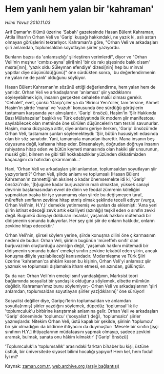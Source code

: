 # Hem yanlı hem yalan bir 'kahraman'

*Hilmi Yavuz 2010.11.03*

<td class="news-spot">
<p>Arif Damar'ın ölümü üzerine 'Sabah' gazetesinde Hasan Bülent Kahraman, Attila İlhan'ın Orhan Veli ve 'Garip' kuşağı hakkındaki, ne yazık ki, aslı astarı olmayan görüşlerini tekrarlıyor. Kahraman'a göre, "Orhan Veli ve arkadaşları şiiri anlamdan, toplumsaldan soyutlayan şiirler yazıyordu.</p>
<p><p>Bunların bazısı da 'anlamsızlığı' şiirleştiren verimlerdi", diyor ve "Orhan Veli'nin meşhur 'cımbız-ayna' şiiri[nin] 'bir de rakı şişesinde balık olsam' mısraı[nın], 'yazık oldu Süleyman efendiye' dizesi[nin] hep bu minval yapıtlar diye düşünüldü[ğünü]" öne sürdükten sonra, 'bu değerlendirmenin ne yalan ne de yanlı' olduğunu söylüyor.
<p> Hasan Bülent Kahraman'ın sözünü ettiği değerlendirme, hem yalan hem de yanlıdır. Orhan Veli ve arkadaşlarının 'anlamsız' şiir yazdıklarını söyleyebilmek için, insanın gerçekten cehaletle malül olması gerekir. 'Cehalet', evet, çünkü 'Garip'çiler ya da 'Birinci Yeni'ciler, tam tersine, Ahmet Haşim'in şiirde 'mana' ve 'vuzuh' konusunda öne sürdüğü görüşlerin tastamam karşısında yer almışlardır. 'Garip' önsözü, Haşim'in 'Şiir Hakkında Bazı Mülahazalar' başlıklı ve Türk edebiyatında ilk modern şiir manifestosu sayılabilecek olan metninde öne sürülen düşüncelerin tam tersini savunurlar. Haşim, mana düzyazıya aittir, diye anlamı geriye iterken, 'Garip' önsözü'nde Orhan Veli, tastamam şunları söylemekteydi: 'Şiir, bütün hususiyeti edasında olan bir söz sanatıdır. Yani, tamamıyla manadan ibarettir. Mana insanın beş duyusuna değil, kafasına hitap eder. Binaenaleyh, doğrudan doğruya insanın ruhiyatına hitap eden ve bütün kıymeti manasında olan hakiki şiir unsurunun, musıkî gibi, bilmem ne gibi tâlî hokkabazlıklar yüzünden dikkatimizden kaçacağını da hatırdan çıkarmamalı...'
<p> Hani, 'Orhan Veli ve arkadaşları şiiri anlamdan, toplumsaldan soyutlayan şiir yazıyorlardı?' Orhan Veli, şiirde anlamı ve toplumsalı (Hasan Bülent Kahraman'ın zannettiğinin aksine) o kadar önemsemekte idi ki, 'Garip' önsözü'nde, '[b]ugüne kadar burjuvazinin malı olmaktan, yüksek sanayi devrinin başlamasından evvel de dinin ve feodal zümrenin köleliğini yapmaktan başka bir işe yaramamış olan şiirde bu değişmeyen taraf, müreffeh sınıfların zevkine hitap etmiş olmak şeklinde tecelli ediyor (vurgu, Orhan Veli'nin, H.Y.)' demekle yetinmemiş ve şunları da eklemişti: 'Ama yeni şiirin istinat edeceği zevk artık ekalliyeti (azınlığı) teşkil eden o sınıfın zevki değil. Bugünkü dünyayı dolduran insanlar, yaşamak hakkını mütemadi bir didişmenin sonunda buluyorlar. Her şey gibi şiir de onların hakkıdır, onların zevkine hitap edecektir.'
<p> Orhan Veli'nin, şiirsel söylem yerine, şiirde konuşma dilini öne çıkarmasının nedeni de budur: Orhan Veli, şiirinin bugünün 'müreffeh sınıfı' olan burjuvazinin oluşturduğu azınlığın değil, 'yaşamak hakkını mütemadi bir didişmenin sonunda bulan' emekçi sınıfın zevkine tekabül eden şiirin, ancak konuşma diliyle yazılabileceği kanısındadır. Modernleşme ve Türk Şiiri üzerine 'kahraman'ca ahkâm kesen bu kişinin, Orhan Veli'yi anlamsız şiir yazmak ve toplumsalı dışlamakla itham etmesi, en azından, gülünçtür.
<p> Şu da var: Orhan Veli'nin emekçi sınıf yandaşlığının, Marksist teori bağlamında sosyalist bir yandaşlık olduğunu söylemek, elbette mümkün değildir. Kahraman'ımız bunu söylemiyor;- Orhan Veli ve arkadaşlarının 'şiiri anlamdan, toplumsaldan soyutlayan şiirler yaz[dıklarını]' öne sürüyor! 
<p> Sosyalist değiller diye, Garipçi'lerin toplumsaldan ve anlamdan soyutla[nmış] şiirler yazdığını söylemek, düpedüz 'toplumsal'lık ile 'toplumculuk'u birbirine karıştırmak anlamına gelir. Orhan Veli ve arkadaşları 'Garip' döneminde 'toplumcu' ('sosyalist') değil, 'toplumsalcı' şiirler yazmışlardır. Nitekim Orhan Veli, üstü kapalı bir şekilde, şiirinin 'toplumcu' bir şiir olmadığını da bildirme ihtiyacını da duymuştur: 'Mesele bir sınıfın [işçi sınıfının H.Y.] ihtiyaçlarının müdafaasını yapmak olmayıp, sadece zevkini aramak, bulmak, sanata onu hâkim kılmaktır' ['Garip' önsözü]
<p> 'Toplumculuk'la 'toplumsallık' arasındaki farktan bîhaber bu kişi, üstüne üstlük, bir üniversitede siyaset bilimi hocalığı yapıyor! Hem kel, hem fodul! İyi mi? </p>
<a href="http://web.archive.org/web/20101130203613/mailto:h.yavuz@zaman.com.tr">
</a></p></p></p></p></p></p></p></td>

Kaynak: [zaman.com.tr](http://zaman.com.tr/yazar.do?yazino=1048180), [web.archive.org (arşiv bağlantısı)](http://web.archive.org/web/20101130203613/http://zaman.com.tr/yazar.do?yazino=1048180)
